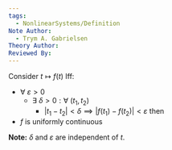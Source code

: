 ```yaml
---
tags:
  - NonlinearSystems/Definition
Note Author:
  - Trym A. Gabrielsen
Theory Author: 
Reviewed By:
---
```

Consider $t \mapsto f(t)$
Iff:
- $\forall~\varepsilon>0$
	- $\exists~\delta >0 : \forall~(t_1,t_2)$
		- $|t_1 - t_2| < \delta \implies |f(t_1)-f(t_2)| < \varepsilon$
then
- $f$ is uniformly continuous

**Note:** $\delta$ and $\varepsilon$ are independent of $t$.